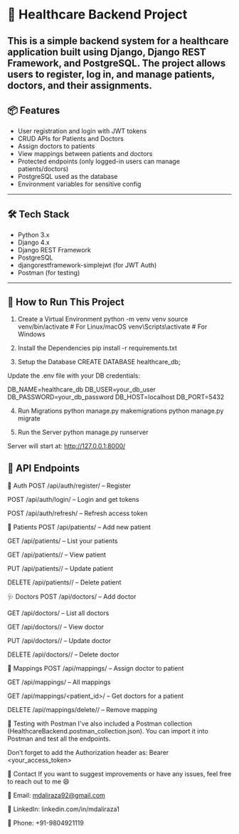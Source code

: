 # 🏥 Healthcare Backend Project

This is a simple backend system for a healthcare application built using Django, Django REST Framework, and PostgreSQL. The project allows users to register, log in, and manage patients, doctors, and their assignments. 
---

## 📦 Features

- User registration and login with JWT tokens
- CRUD APIs for Patients and Doctors
- Assign doctors to patients
- View mappings between patients and doctors
- Protected endpoints (only logged-in users can manage patients/doctors)
- PostgreSQL used as the database
- Environment variables for sensitive config

---

## 🛠️ Tech Stack

- Python 3.x
- Django 4.x
- Django REST Framework
- PostgreSQL
- djangorestframework-simplejwt (for JWT Auth)
- Postman (for testing)

---

## 🚀 How to Run This Project

1. Create a Virtual Environment
python -m venv venv
source venv/bin/activate  # For Linux/macOS
venv\Scripts\activate  # For Windows

2. Install the Dependencies
pip install -r requirements.txt

3. Setup the Database
CREATE DATABASE healthcare_db;

Update the .env file with your DB credentials:

DB_NAME=healthcare_db
DB_USER=your_db_user
DB_PASSWORD=your_db_password
DB_HOST=localhost
DB_PORT=5432

4. Run Migrations
python manage.py makemigrations
python manage.py migrate

5. Run the Server
python manage.py runserver

Server will start at: http://127.0.0.1:8000/

## 📮 API Endpoints

🔐 Auth
POST /api/auth/register/ – Register

POST /api/auth/login/ – Login and get tokens

POST /api/auth/refresh/ – Refresh access token

👤 Patients
POST /api/patients/ – Add new patient

GET /api/patients/ – List your patients

GET /api/patients/<id>/ – View patient

PUT /api/patients/<id>/ – Update patient

DELETE /api/patients/<id>/ – Delete patient

🩺 Doctors
POST /api/doctors/ – Add doctor

GET /api/doctors/ – List all doctors

GET /api/doctors/<id>/ – View doctor

PUT /api/doctors/<id>/ – Update doctor

DELETE /api/doctors/<id>/ – Delete doctor

🔗 Mappings
POST /api/mappings/ – Assign doctor to patient

GET /api/mappings/ – All mappings

GET /api/mappings/<patient_id>/ – Get doctors for a patient

DELETE /api/mappings/delete/<id>/ – Remove mapping

🧪 Testing with Postman
I've also included a Postman collection (HealthcareBackend.postman_collection.json). You can import it into Postman and test all the endpoints.

Don’t forget to add the Authorization header as: Bearer <your_access_token>

📧 Contact
If you want to suggest improvements or have any issues, feel free to reach out to me 😄

📩 Email: mdaliraza92@gmail.com

💼 LinkedIn: linkedin.com/in/mdaliraza1

📱 Phone: +91-9804921119
